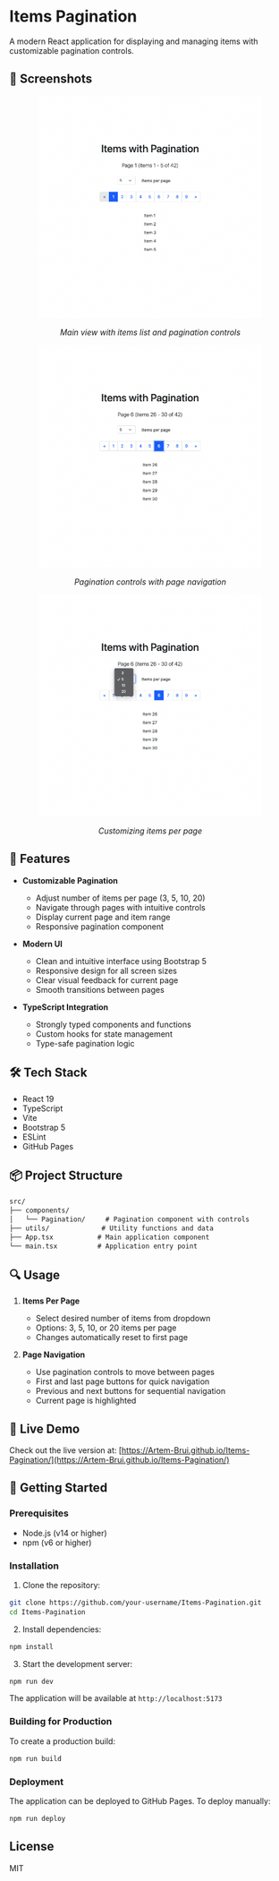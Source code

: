 # Items Pagination

A modern React application for displaying and managing items with customizable pagination controls.

## 📸 Screenshots

<div align="center">
  <img src="docs/images/main-view.png" alt="Main View" width="400"/>
  <p><em>Main view with items list and pagination controls</em></p>
  
  <img src="docs/images/pagination.png" alt="Pagination Controls" width="400"/>
  <p><em>Pagination controls with page navigation</em></p>
  
  <img src="docs/images/items-per-page.png" alt="Items Per Page" width="400"/>
  <p><em>Customizing items per page</em></p>
</div>

## 🌟 Features

- **Customizable Pagination**

  - Adjust number of items per page (3, 5, 10, 20)
  - Navigate through pages with intuitive controls
  - Display current page and item range
  - Responsive pagination component

- **Modern UI**

  - Clean and intuitive interface using Bootstrap 5
  - Responsive design for all screen sizes
  - Clear visual feedback for current page
  - Smooth transitions between pages

- **TypeScript Integration**
  - Strongly typed components and functions
  - Custom hooks for state management
  - Type-safe pagination logic

## 🛠️ Tech Stack

- React 19
- TypeScript
- Vite
- Bootstrap 5
- ESLint
- GitHub Pages

## 📦 Project Structure

```
src/
├── components/
│   └── Pagination/     # Pagination component with controls
├── utils/             # Utility functions and data
├── App.tsx           # Main application component
└── main.tsx          # Application entry point
```

## 🔍 Usage

1. **Items Per Page**

   - Select desired number of items from dropdown
   - Options: 3, 5, 10, or 20 items per page
   - Changes automatically reset to first page

2. **Page Navigation**

   - Use pagination controls to move between pages
   - First and last page buttons for quick navigation
   - Previous and next buttons for sequential navigation
   - Current page is highlighted

## 🎯 Live Demo

Check out the live version at: [https://Artem-Brui.github.io/Items-Pagination/](https://Artem-Brui.github.io/Items-Pagination/)

## 🚀 Getting Started

### Prerequisites

- Node.js (v14 or higher)
- npm (v6 or higher)

### Installation

1. Clone the repository:

```bash
git clone https://github.com/your-username/Items-Pagination.git
cd Items-Pagination
```

2. Install dependencies:

```bash
npm install
```

3. Start the development server:

```bash
npm run dev
```

The application will be available at `http://localhost:5173`

### Building for Production

To create a production build:

```bash
npm run build
```

### Deployment

The application can be deployed to GitHub Pages. To deploy manually:

```bash
npm run deploy
```

## License

MIT
